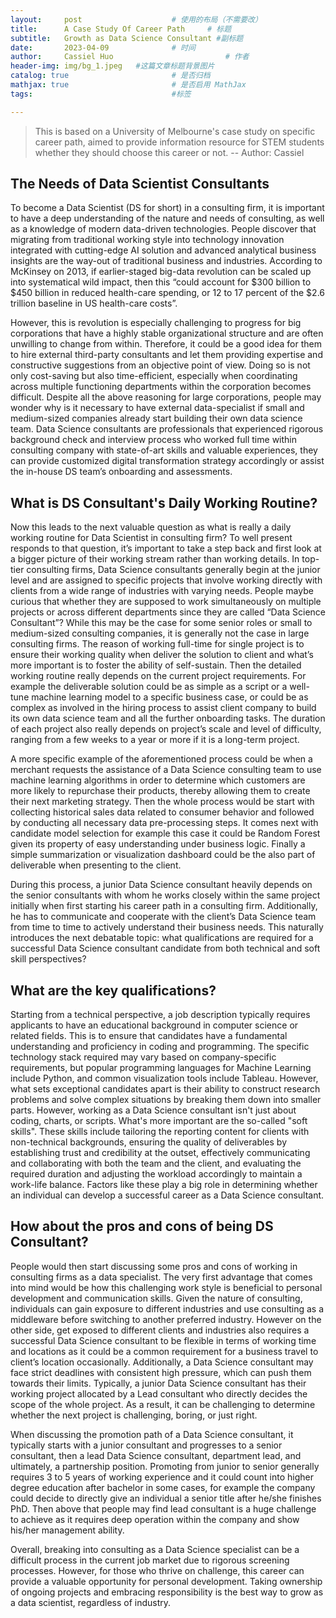 ```yaml
---
layout:     post   				    # 使用的布局（不需要改）
title:      A Case Study Of Career Path  	# 标题 
subtitle:   Growth as Data Science Consultant #副标题
date:       2023-04-09 				# 时间
author:     Cassiel Huo  						# 作者
header-img: img/bg_1.jpeg 	#这篇文章标题背景图片
catalog: true 						# 是否归档
mathjax: true                       # 是否启用 MathJax
tags:								#标签

---
```


> This is based on a University of Melbourne's case study on specific career path, aimed to provide information resource for STEM students whether they should choose this career or not. -- Author: Cassiel


## The Needs of Data Scientist Consultants
To become a Data Scientist (DS for short) in a consulting firm, it is important to have a deep understanding of the nature and needs of consulting, as well as a knowledge of modern data-driven technologies. People discover that migrating from traditional working style into technology innovation integrated with cutting-edge AI solution and advanced analytical business insights are the way-out of traditional business and industries. According to McKinsey on 2013, if earlier-staged big-data revolution can be scaled up into systematical wild impact, then this “could account for $300 billion to $450 billion in reduced health-care spending, or 12 to 17 percent of the $2.6 trillion baseline in US health-care costs”. 

However, this is revolution is especially challenging to progress for big corporations that have a highly stable organizational structure and are often unwilling to change from within. Therefore, it could be a good idea for them to hire external third-party consultants and let them providing expertise and constructive suggestions from an objective point of view. Doing so is not only cost-saving but also time-efficient, especially when coordinating across multiple functioning departments within the corporation becomes difficult. Despite all the above reasoning for large corporations, people may wonder why is it necessary to have external data-specialist if small and medium-sized companies already start building their own data science team. Data Science consultants are professionals that experienced rigorous background check and interview process who worked full time within consulting company with state-of-art skills and valuable experiences, they can provide customized digital transformation strategy accordingly or assist the in-house DS team’s onboarding and assessments.

## What is DS Consultant's Daily Working Routine?
Now this leads to the next valuable question as what is really a daily working routine for Data Scientist in consulting firm? To well present responds to that question, it’s important to take a step back and first look at a bigger picture of their working stream rather than working details. In top-tier consulting firms, Data Science consultants generally begin at the junior level and are assigned to specific projects that involve working directly with clients from a wide range of industries with varying needs. People maybe curious that whether they are supposed to work simultaneously on multiple projects or across different departments since they are called “Data Science Consultant”? While this may be the case for some senior roles or small to medium-sized consulting companies, it is generally not the case in large consulting firms. The reason of working full-time for single project is to ensure their working quality when deliver the solution to client and what’s more important is to foster the ability of self-sustain. Then the detailed working routine really
depends on the current project requirements. For example the deliverable solution could be as simple as a script or a well-tune machine learning model to a specific business case, or could be as complex as involved in the hiring process to assist client company to build its own data science team and all the further onboarding tasks. The duration of each project also really depends on project’s scale and level of difficulty, ranging from a few weeks to a year or more if it is a long-term project.

A more specific example of the aforementioned process could be when a merchant requests the assistance of a Data Science consulting team to use machine learning algorithms in order to determine which customers are more likely to repurchase their products, thereby allowing them to create their next marketing strategy. Then the whole process would be start with collecting historical sales data related to consumer behavior and followed by conducting all necessary data pre-processing steps. It comes next with candidate model selection for example this case it could be Random Forest given its property of easy understanding under business logic. Finally a simple summarization or visualization dashboard could be the also part of deliverable when presenting to the client.

During this process, a junior Data Science consultant heavily depends on the senior consultants with whom he works closely within the same project initially when first starting his career path in a consulting firm. Additionally, he has to communicate and cooperate with the client’s Data Science team from time to time to actively understand their business needs. This naturally introduces the next debatable topic: what qualifications are required for a successful Data Science consultant candidate from both technical and soft skill perspectives?

## What are the key qualifications?
Starting from a technical perspective, a job description typically requires applicants to have an educational background in computer science or related fields. This is to ensure that candidates have a fundamental understanding and proficiency in coding and programming. The specific technology stack required may vary based on company-specific requirements, but popular programming languages for Machine Learning include Python, and common visualization tools include Tableau. However, what sets exceptional candidates apart is their ability to construct research problems and solve complex situations by breaking them down into smaller parts.
However, working as a Data Science consultant isn't just about coding, charts, or scripts. What's more important are the so-called "soft skills". These skills include tailoring the reporting content for clients with non-technical backgrounds, ensuring the quality of deliverables by establishing trust and credibility at the outset, effectively communicating and collaborating with both the team and the client, and evaluating the required duration and adjusting the workload accordingly to maintain a work-life balance. Factors like these play a big role in determining whether an individual can develop a successful career as a Data Science consultant.

## How about the pros and cons of being DS Consultant?
People would then start discussing some pros and cons of working in consulting firms as a data specialist. The very first advantage that comes into mind would be how this challenging work style is beneficial to personal development and communication skills. Given the nature of consulting, individuals can gain exposure to different industries and use consulting as a middleware before switching to another preferred industry. However on the other side, get exposed to different clients and industries also requires a successful Data Science consultant to be flexible in terms of working time and locations as it could be a common requirement for a business travel to client’s location occasionally. Additionally, a Data Science consultant may face strict deadlines with consistent high pressure, which can push them towards their limits. Typically, a junior Data Science consultant has their working project allocated by a Lead consultant who directly decides the scope of the whole project. As a result, it can be challenging to determine whether the next project is challenging, boring, or just right.

When discussing the promotion path of a Data Science consultant, it typically starts with a junior consultant and progresses to a senior consultant, then a lead Data Science consultant, department lead, and ultimately, a partnership position. Promoting from junior to senior generally requires 3 to 5 years of working experience and it could count into higher degree education after bachelor in some cases, for example the company could decide to directly give an individual a senior title after he/she finishes PhD. Then above that people may find lead consultant is a huge challenge to achieve as it requires deep operation within the company and show his/her management ability.

Overall, breaking into consulting as a Data Science specialist can be a difficult process in the current job market due to rigorous screening processes. However, for those who thrive on challenge, this career can provide a valuable opportunity for personal development. Taking ownership of ongoing projects and embracing responsibility is the best way to grow as a data scientist, regardless of industry.

